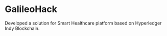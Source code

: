 # GalileoHack
Developed a solution for Smart Healthcare platform based on Hyperledger Indy Blockchain.
